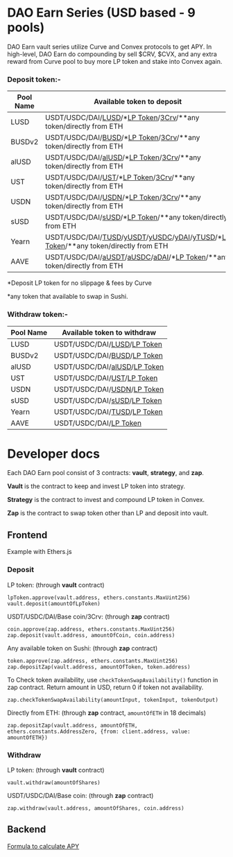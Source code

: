 # DAO Earn Series (USD based - 9 pools)
DAO Earn vault series utilize Curve and Convex protocols to get APY. In high-level, DAO Earn do compounding by sell $CRV, $CVX, and any extra reward from Curve pool to buy more LP token and stake into Convex again.

### Deposit token:-
Pool Name | Available token to deposit
--------- | --------------------------
LUSD | USDT/USDC/DAI/[LUSD](https://etherscan.io/address/0x5f98805A4E8be255a32880FDeC7F6728C6568bA0)/*[LP Token](https://etherscan.io/address/0xEd279fDD11cA84bEef15AF5D39BB4d4bEE23F0cA)/[3Crv](https://etherscan.io/address/0x6c3F90f043a72FA612cbac8115EE7e52BDe6E490)/**any token/directly from ETH
BUSDv2 | USDT/USDC/DAI/[BUSD](https://etherscan.io/address/0x4Fabb145d64652a948d72533023f6E7A623C7C53)/*[LP Token](https://etherscan.io/address/0x4807862AA8b2bF68830e4C8dc86D0e9A998e085a)/[3Crv](https://etherscan.io/address/0x6c3F90f043a72FA612cbac8115EE7e52BDe6E490)/**any token/directly from ETH
alUSD | USDT/USDC/DAI/[alUSD](https://etherscan.io/address/0xBC6DA0FE9aD5f3b0d58160288917AA56653660E9)/*[LP Token](https://etherscan.io/address/0x43b4FdFD4Ff969587185cDB6f0BD875c5Fc83f8c)/[3Crv](https://etherscan.io/address/0x6c3F90f043a72FA612cbac8115EE7e52BDe6E490)/**any token/directly from ETH
UST | USDT/USDC/DAI/[UST](https://etherscan.io/address/0xa47c8bf37f92aBed4A126BDA807A7b7498661acD)/*[LP Token](https://etherscan.io/address/0x94e131324b6054c0D789b190b2dAC504e4361b53)/[3Crv](https://etherscan.io/address/0x6c3F90f043a72FA612cbac8115EE7e52BDe6E490)/**any token/directly from ETH
USDN | USDT/USDC/DAI/[USDN](https://etherscan.io/address/0x674C6Ad92Fd080e4004b2312b45f796a192D27a0)/*[LP Token](https://etherscan.io/address/0x4f3E8F405CF5aFC05D68142F3783bDfE13811522)/[3Crv](https://etherscan.io/address/0x6c3F90f043a72FA612cbac8115EE7e52BDe6E490)/**any token/directly from ETH
sUSD | USDT/USDC/DAI/[sUSD](https://etherscan.io/address/0x57Ab1ec28D129707052df4dF418D58a2D46d5f51)/*[LP Token](https://etherscan.io/address/0xC25a3A3b969415c80451098fa907EC722572917F)/**any token/directly from ETH
Yearn | USDT/USDC/DAI/[TUSD](https://etherscan.io/address/0x0000000000085d4780B73119b644AE5ecd22b376)/[yUSDT](https://etherscan.io/address/0x83f798e925BcD4017Eb265844FDDAbb448f1707D)/[yUSDC](https://etherscan.io/address/0xd6aD7a6750A7593E092a9B218d66C0A814a3436e)/[yDAI](https://etherscan.io/address/0x16de59092dAE5CcF4A1E6439D611fd0653f0Bd01)/[yTUSD](https://etherscan.io/address/0x73a052500105205d34Daf004eAb301916DA8190f)/*[LP Token](https://etherscan.io/address/0xdF5e0e81Dff6FAF3A7e52BA697820c5e32D806A8)/**any token/directly from ETH
AAVE | USDT/USDC/DAI/[aUSDT](https://etherscan.io/address/0x3Ed3B47Dd13EC9a98b44e6204A523E766B225811)/[aUSDC](https://etherscan.io/address/0xBcca60bB61934080951369a648Fb03DF4F96263C)/[aDAI](https://etherscan.io/address/0x028171bCA77440897B824Ca71D1c56caC55b68A3)/*[LP Token](https://etherscan.io/address/0xFd2a8fA60Abd58Efe3EeE34dd494cD491dC14900)/**any token/directly from ETH

*Deposit LP token for no slippage & fees by Curve

*any token that available to swap in Sushi.

### Withdraw token:-
Pool Name | Available token to withdraw
--------- | --------------------------
LUSD | USDT/USDC/DAI/[LUSD](https://etherscan.io/address/0x5f98805A4E8be255a32880FDeC7F6728C6568bA0)/[LP Token](https://etherscan.io/address/0xEd279fDD11cA84bEef15AF5D39BB4d4bEE23F0cA)
BUSDv2 | USDT/USDC/DAI/[BUSD](https://etherscan.io/address/0x4Fabb145d64652a948d72533023f6E7A623C7C53)/[LP Token](https://etherscan.io/address/0x4807862AA8b2bF68830e4C8dc86D0e9A998e085a)
alUSD | USDT/USDC/DAI/[alUSD](https://etherscan.io/address/0xBC6DA0FE9aD5f3b0d58160288917AA56653660E9)/[LP Token](https://etherscan.io/address/0x43b4FdFD4Ff969587185cDB6f0BD875c5Fc83f8c)
UST | USDT/USDC/DAI/[UST](https://etherscan.io/address/0xa47c8bf37f92aBed4A126BDA807A7b7498661acD)/[LP Token](https://etherscan.io/address/0x94e131324b6054c0D789b190b2dAC504e4361b53)
USDN | USDT/USDC/DAI/[USDN](https://etherscan.io/address/0x674C6Ad92Fd080e4004b2312b45f796a192D27a0)/[LP Token](https://etherscan.io/address/0x4f3E8F405CF5aFC05D68142F3783bDfE13811522)
sUSD | USDT/USDC/DAI/[sUSD](https://etherscan.io/address/0x57Ab1ec28D129707052df4dF418D58a2D46d5f51)/[LP Token](https://etherscan.io/address/0xC25a3A3b969415c80451098fa907EC722572917F)
Yearn | USDT/USDC/DAI/[TUSD](https://etherscan.io/address/0x0000000000085d4780B73119b644AE5ecd22b376)/[LP Token](https://etherscan.io/address/0xdF5e0e81Dff6FAF3A7e52BA697820c5e32D806A8)
AAVE | USDT/USDC/DAI/[LP Token](https://etherscan.io/address/0xdF5e0e81Dff6FAF3A7e52BA697820c5e32D806A8)

# Developer docs
Each DAO Earn pool consist of 3 contracts: **vault**, **strategy**, and **zap**.

**Vault** is the contract to keep and invest LP token into strategy.

**Strategy** is the contract to invest and compound LP token in Convex.

**Zap** is the contract to swap token other than LP and deposit into vault.

## Frontend
Example with Ethers.js
### Deposit
LP token: (through **vault** contract)
```
lpToken.approve(vault.address, ethers.constants.MaxUint256)
vault.deposit(amountOfLpToken)
```

USDT/USDC/DAI/Base coin/3Crv: (through **zap** contract)
```
coin.approve(zap.address, ethers.constants.MaxUint256)
zap.deposit(vault.address, amountOfCoin, coin.address)
```

Any available token on Sushi: (through **zap** contract)
```
token.approve(zap.address, ethers.constants.MaxUint256)
zap.depositZap(vault.address, amountOfToken, token.address)
```
To Check token availability, use `checkTokenSwapAvailability()` function in zap contract. Return amount in USD, return 0 if token not availability.
```
zap.checkTokenSwapAvailability(amountInput, tokenInput, tokenOutput)
```

Directly from ETH: (through **zap** contract, `amountOfETH` in 18 decimals)
```
zap.depositZap(vault.address, amountOfETH, ethers.constants.AddressZero, {from: client.address, value: amountOfETH})
```

### Withdraw
LP token: (through **vault** contract)
```
vault.withdraw(amountOfShares)
```
USDT/USDC/DAI/Base coin: (through **zap** contract)
```
zap.withdraw(vault.address, amountOfShares, coin.address)
```

## Backend
[Formula to calculate APY](https://docs.google.com/document/d/1E4xEBG7COtlIvleQWoh26PcvIkpFxgOUpmk9BXJsv8s/edit#heading=h.suss79bdwa4r)